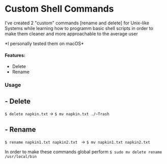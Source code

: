 # Custom Shell Commands

 I've created 2 "custom" commands [rename and delete] for Unix-like Systems while learning how to programm basic shell scripts in order to make them cleaner and more approachable to the average user
 
\*I personally tested them on macOS*

#### Features:
- Delete
- Rename

### Usage

## - Delete
`$ delete napkin.txt` -> `$ mv napkin.txt ./~Trash`

## - Rename
`$ rename napkin1.txt napkin2.txt ` -> `$ mv napkin1.txt napkin2.txt`



In order to make these commands global  perform `$ sudo mv delete rename /usr/local/bin`
